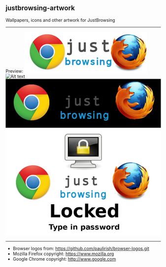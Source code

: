 justbrowsing-artwork
--------------------

Wallpapers, icons and other artwork for JustBrowsing

--------------------
Preview:
![Alt text](justbrowsing-text.png "Text logo")
![Alt text](logo/firechrome64.png "Circle logo")
![Alt text](justbrowsing-banner.png "Banner")
![Alt text](justbrowsing-lockscreen.png "Lockscreen")

--------------------
- Browser logos from: https://github.com/paulirish/browser-logos.git
- Mozilla Firefox copyright: https://www.mozilla.org
- Google Chrome copyright: http://www.google.com
